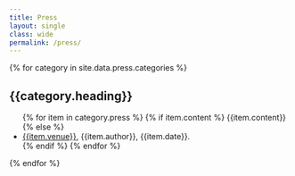 ```yaml
---
title: Press
layout: single
class: wide
permalink: /press/
---
```


{% for category in site.data.press.categories %}
  <h2 id="{{category.heading}}">{{category.heading}}</h2>
  <ul>
  {% for item in category.press %}
  {% if item.content %}
    {{item.content}}
  {% else %}
    <li><a href="{{item.url}}" target="_blank">{{item.venue}}</a>, {{item.author}}, {{item.date}}.</li>
  {% endif %}
  {% endfor %}
  </ul>
{% endfor %}